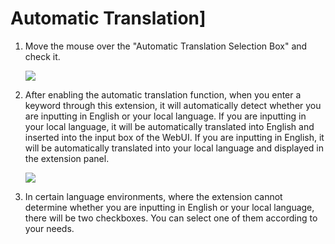 # Automatic Translation]

1. Move the mouse over the "Automatic Translation Selection Box" and check it.

    ![](/assets/images/AutomaticTranslation/checkbox.png)

2. After enabling the automatic translation function, when you enter a keyword through this extension, it will automatically detect whether you are inputting in English or your local language. If you are inputting in your local language, it will be automatically translated into English and inserted into the input box of the WebUI. If you are inputting in English, it will be automatically translated into your local language and displayed in the extension panel.

    ![](/assets/images/demo.auto_translate.gif)

3. In certain language environments, where the extension cannot determine whether you are inputting in English or your local language, there will be two checkboxes. You can select one of them according to your needs.